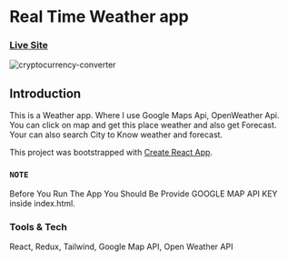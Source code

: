 # Real Time Weather app

### [Live Site](https://dreamy-torte-c1ff12.netlify.app/)
![cryptocurrency-converter](https://i.ibb.co/F54KnN4/weather.png)

## Introduction
This is a Weather app. Where I use Google Maps Api, OpenWeather Api. You can click on map and get this place weather
and also get Forecast.
Your can also search City to Know weather and forecast.

This project was bootstrapped with [Create React App](https://github.com/facebook/create-react-app).

### `NOTE`

Before You Run The App You Should Be Provide GOOGLE MAP API KEY inside index.html.

### Tools & Tech
React, Redux, Tailwind, Google Map API, Open Weather API
